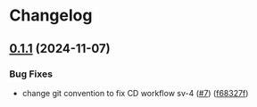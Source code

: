 # Changelog

## [0.1.1](https://github.com/KeidsID/shows_vault/compare/shows_vault-v0.1.0...shows_vault-v0.1.1) (2024-11-07)


### Bug Fixes

* change git convention to fix CD workflow sv-4 ([#7](https://github.com/KeidsID/shows_vault/issues/7)) ([f68327f](https://github.com/KeidsID/shows_vault/commit/f68327f3ce732b92bba292e9fde5ee57c25aee2e))
